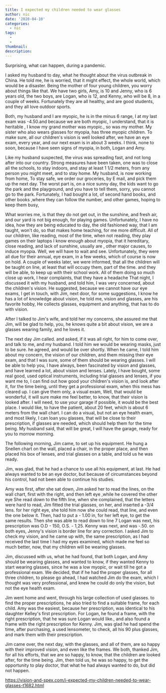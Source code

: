 ```yaml
---
title: I expected my children needed to wear glasses
author: nic
date: '2020-04-10'
categories:
  - nic
tags:
  - 
  - 
thumbnail: 
description: 
---
```


Surprising, what can happen, during a pandemic.


I asked my husband to day, what he thought about the virus outbreak in China.
He told me, he is worried, that it might effect, the whole world, which would be a disaster.
Being the mother of four young children, you worry about things like that.
We have two girls, Amy, is 10 and Jenny, who is 6 years old, the two boys, are Logan, who is 12, and Kenny,.who will be 8, in a couple of weeks.
Fortunately they are all healthy, and are good students, and they all love outdoor sports.


Both, my husband and I are myopic, he is in the minus 6 range, I at my last exam was -4.50.and because we are both myopic, I understand, that it is heritable , I know my grand mother was myopic., so was my mother.
My sister who also wears glasses for myopia, has three myopic children.
To make sure, all our children's vision is well looked after, we have an eye exam, every year, and our next exam is in about 3 weeks.
I think, none to soon, because I have seen signs of myopia, in both, Logan and Amy.


Like my husband suspected, the virus was spreading fast, and not long after into our country.
Strong measures have been taken, one was to close all the schools, to stay indoors, and stay at least 1 1/2 meters, from any person you might meet, and to stay home.
My husband, is now working from home,
To stay safe, we order our groceries, by E mail, and pick them up the next day.
The worst part is, on a nice sunny day, the kids want to go the park and the playground, and you have to tell them, sorry, you cannot go to the park.
Fortunately, I had bought a lot, of second hand books, and other books ,where they can follow the number, and other games, hoping to keep them busy,


What worries me, is that they do not get out, in the sunshine, and fresh air, and our yard is not big enough, for playing games.
Unfortunately, I have no idea, how they are being educated to day, the old fashioned way, that I am taught, won't do, so that makes home teaching, for me more difficult.
All of our children, like reading, most of the time, when not reading, they play games on their laptops
I know enough about myopia, that it hereditary, close reading, and lack of sunshine, usually are , other major causes, to induce myopia.
Well, we will have to wait and see.
Unfortunately, they were all due for their annual, eye exam, in a few weeks, which of course is now on hold.
A couple of weeks later, we were informed, that all the children will be taught on line, at least that will occupy them, part of the time.
and they will be able, to keep up with their school work.
All of them doing so much close up work, I hear complaints, that they have a headache 
That night, I discussed it with my husband, and told him, I was very concerned, about the children's vision. 
He suggested, because we cannot have our eye exams, I get in touch, with Jim, next door, for some suggestions, I know he has a lot of knowledge about vision, he told me, vision and glasses, are his favorite hobby, 
He collects glasses, equipment and anything, that has to do with vision.


After I talked to Jim's wife, and told her my concerns, she assured me that Jim, will be glad to help, you, he knows quite a bit about vision, we are a glasses wearing family, and he loves it.


The next day Jim called. and asked, if it was all right, for him to come over, and talk to me, and my husband.
I told him we would be wearing masks, just to be sure. he agreed, and would be over shortly.
When he came, I told him about my concern, the vision of our children, and them missing their eye exam, and that I was sure, some of them should be wearing glasses.
I will be able to help you, I have always, been fascinated by vision and glasses, and have learned a lot, about vision and lenses.
Lately, I have bought, some real good, used optical instruments, including trial glasses and lenses, if you want me to, I can find out how good your children's vision is, and look after it, for the time being, until they get a professional exam, when this mess has cleared up.
I can give them only, a visual exam, 
Well, that would be wonderful, it will sure make me feel better, to know, that their vision is looked after.
I will need, to use your garage if possible, it would be the best place.
I would like, to have the patient, about 20 feet, which is about 6 meters from the wall chart.
I can do a visual, but not an eye health exam, and most likely, I can loan you glasses, that will be close to their prescription, if glasses are needed, which should help them for the time being. 
My husband said, that will be great, I will have the garage, ready for you to morrow morning.


The following morning, Jim came, to set up his equipment. 
He hung a Snellen chart on the wall, placed a chair, in the proper place, and then placed his box of lenses, and trial glasses on a table, and told us he was ready.


Jim, was glad, that he had a chance to use all his equipment, at last.
He had always wanted to be an eye doctor, but because of circumstances beyond his control, had not been able to continue his studies. 


Amy was first, after she sat down, Jim asked her to read the lines, on the wall chart, first with the right, and then left eye ,while he covered the other eye
She read down to the fifth line, when she complained, that the letters were hard to read, 
Jim fitted the trial glasses, on her, and inserted a -3/4 lens. for her right eye, she told him now she could read, that line, and even the one below it.
Then, had to put a - 1.00 in, for her left eye, to get the same results.
Then she was able to read down to line 7
Logan was next, his prescription was O.D - 150, O.S. - 1,25.
Kenny was next, and was -.50. on both eyes, Jenny's vision is border line for any correction.
I asked Jim to check my vision, and he came up with, the same prescription, as I had received the last time I had my eyes examined, which made me feel so much better, now, that my children will be wearing glasses.

Jim, discussed with us, what he had found, that both Logan, and Amy should be wearing glasses, and wanted to know, if they wanted Kenny to start wearing glasses, since he was a low myopic, or wait till he got a professional exam.
We decided, that if he had the proper glasses, for all three children, to please go ahead, I had watched Jim do the exam, which I thought was very professional, and knew he could do only the vision, but not the eye health exam.


Jim went home and went, through his large collection of used glasses. to find the proper prescriptions, he also tried to find a suitable frame, for each child.
Amy was the easiest, because her prescription, was identical to his daughter Kelley's first prescription.
For Logan, he found a frame, with the right prescription, that he was sure Logan would like., and also found a frame with the right prescription for Kenny.
Jim, was glad he had spend the time, after purchasing, a used lensometer, to check, all his 90 plus glasses, and mark them with their prescription. 


Jim came over, the next day, with the glasses, and all of them, are so happy with their improved vision, and even like the frames.
We both, thanked Jim, for all his efforts, that we are so happy, to know, that the children are looked after, for the time being.
Jim, then told us, he was so happy, to get the opportunity to play doctor, that what he had always wanted to do, but did not happen. 

https://vision-and-spex.com/i-expected-my-children-needed-to-wear-glasses-t1682.html
